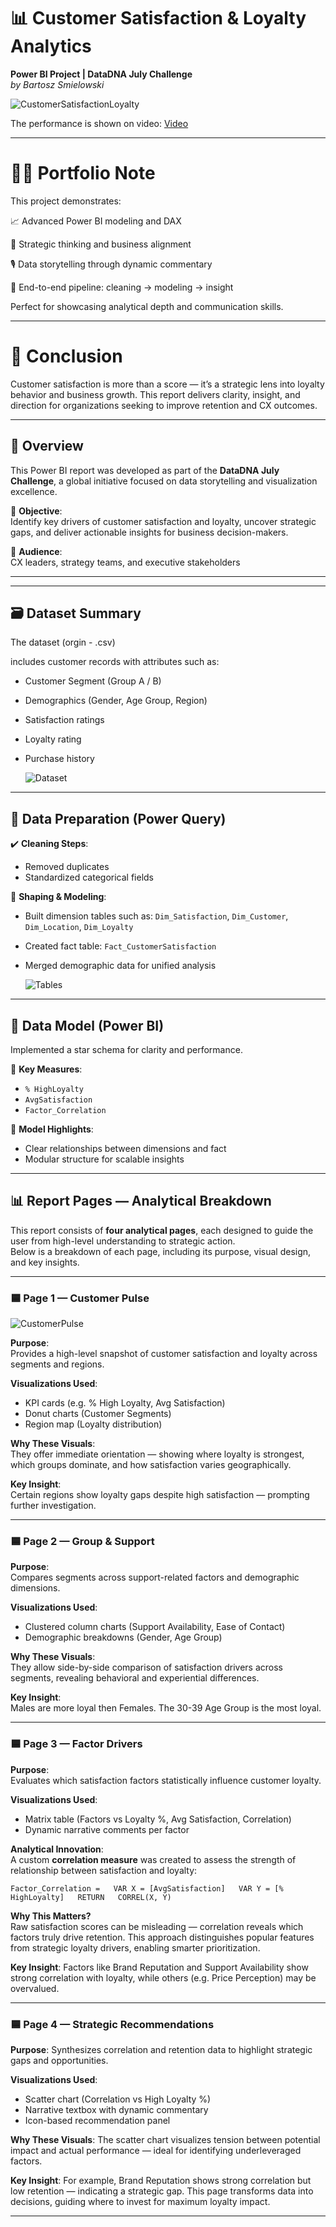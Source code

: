 # 📊 Customer Satisfaction & Loyalty Analytics  
**Power BI Project | DataDNA July Challenge**  
_by Bartosz Smielowski_  


![CustomerSatisfactionLoyalty](https://github.com/bartoszsmielowski/PowerBI_CustomerSatisfactionAndLoyalty_DataDNA_JulyCallenge/blob/main/003%20Multimedia/CustomerSatisfactionAndLoyalty_PagesView.png)  

The performance is shown on video:
[Video](https://www.awesomescreenshot.com/video/42052588?key=41fbf4e04cc637eb33b4e349a3529ae5)

---

# 🧑‍💼 Portfolio Note
This project demonstrates:

📈 Advanced Power BI modeling and DAX

🧠 Strategic thinking and business alignment

🎙️ Data storytelling through dynamic commentary

🧼 End-to-end pipeline: cleaning → modeling → insight

Perfect for showcasing analytical depth and communication skills.  

---  

# 🏁 Conclusion  
Customer satisfaction is more than a score — it’s a strategic lens into loyalty behavior and business growth. 
This report delivers clarity, insight, and direction for organizations seeking to improve retention and CX outcomes.

---  


## 🧭 Overview

This Power BI report was developed as part of the **DataDNA July Challenge**, a global initiative focused on data storytelling and visualization excellence.

🎯 **Objective**:  
Identify key drivers of customer satisfaction and loyalty, uncover strategic gaps, and deliver actionable insights for business decision-makers.

👥 **Audience**:  
CX leaders, strategy teams, and executive stakeholders

---


---

## 🗃️ Dataset Summary

The dataset (orgin - .csv)   

includes customer records with attributes such as:

- Customer Segment (Group A / B)  
- Demographics (Gender, Age Group, Region)  
- Satisfaction ratings  
- Loyalty rating 
- Purchase history

  ![Dataset](https://github.com/bartoszsmielowski/PowerBI_CustomerSatisfactionAndLoyalty_DataDNA_JulyCallenge/blob/main/003%20Multimedia/Dataset_View.png)

---

## 🧼 Data Preparation (Power Query)

✔️ **Cleaning Steps**:
- Removed duplicates  
- Standardized categorical fields   

🔧 **Shaping & Modeling**:
- Built dimension tables such as: `Dim_Satisfaction`, `Dim_Customer`, `Dim_Location`, `Dim_Loyalty`  
- Created fact table: `Fact_CustomerSatisfaction`  
- Merged demographic data for unified analysis

  ![Tables](https://github.com/bartoszsmielowski/PowerBI_CustomerSatisfactionAndLoyalty_DataDNA_JulyCallenge/blob/main/003%20Multimedia/Tables_PowerQuery.png)

---

## 🧩 Data Model (Power BI)

Implemented a star schema for clarity and performance.

🔗 **Key Measures**:
- `% HighLoyalty`  
- `AvgSatisfaction`  
- `Factor_Correlation`  

📐 **Model Highlights**:
- Clear relationships between dimensions and fact  
- Modular structure for scalable insights

---

## 📊 Report Pages — Analytical Breakdown

This report consists of **four analytical pages**, each designed to guide the user from high-level understanding to strategic action.  
Below is a breakdown of each page, including its purpose, visual design, and key insights.

---

### 🟦 Page 1 — Customer Pulse

  ![CustomerPulse](https://github.com/bartoszsmielowski/PowerBI_CustomerSatisfactionAndLoyalty_DataDNA_JulyCallenge/blob/main/003%20Multimedia/CustomerPulse_PageView.png)

**Purpose**:  
Provides a high-level snapshot of customer satisfaction and loyalty across segments and regions.

**Visualizations Used**:  
- KPI cards (e.g. % High Loyalty, Avg Satisfaction)  
- Donut charts (Customer Segments)  
- Region map (Loyalty distribution)

**Why These Visuals**:  
They offer immediate orientation — showing where loyalty is strongest, which groups dominate, and how satisfaction varies geographically.

**Key Insight**:  
Certain regions show loyalty gaps despite high satisfaction — prompting further investigation.

---

### 🟦 Page 2 — Group & Support  



**Purpose**:  
Compares segments across support-related factors and demographic dimensions.

**Visualizations Used**:  
- Clustered column charts (Support Availability, Ease of Contact)  
- Demographic breakdowns (Gender, Age Group)

**Why These Visuals**:  
They allow side-by-side comparison of satisfaction drivers across segments, revealing behavioral and experiential differences.

**Key Insight**:  
Males are more loyal then Females. The 30-39 Age Group is the most loyal.

---

### 🟦 Page 3 — Factor Drivers

**Purpose**:  
Evaluates which satisfaction factors statistically influence customer loyalty.

**Visualizations Used**:  
- Matrix table (Factors vs Loyalty %, Avg Satisfaction, Correlation)  
- Dynamic narrative comments per factor

**Analytical Innovation**:  
A custom **correlation measure** was created to assess the strength of relationship between satisfaction and loyalty:  

`Factor_Correlation =  
VAR X = [AvgSatisfaction]  
VAR Y = [% HighLoyalty]  
RETURN  
CORREL(X, Y)`  

**Why This Matters?**  
Raw satisfaction scores can be misleading — correlation reveals which factors truly drive retention. This approach distinguishes popular features from strategic loyalty drivers, enabling smarter prioritization.

**Key Insight**: Factors like Brand Reputation and Support Availability show strong correlation with loyalty, while others (e.g. Price Perception) may be overvalued.  

---  
  
### 🟦 Page 4 — Strategic Recommendations  

**Purpose**:
Synthesizes correlation and retention data to highlight strategic gaps and opportunities.

**Visualizations Used**:
- Scatter chart (Correlation vs High Loyalty %)
- Narrative textbox with dynamic commentary
- Icon-based recommendation panel

**Why These Visuals**: 
The scatter chart visualizes tension between potential impact and actual performance — ideal for identifying underleveraged factors.

**Key Insight**: 
For example, Brand Reputation shows strong correlation but low retention — indicating a strategic gap. This page transforms data into decisions, guiding where to invest for maximum loyalty impact.
  
---


